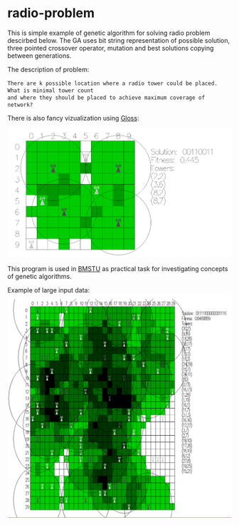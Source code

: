 radio-problem
=============

This is simple example of genetic algorithm for solving radio problem descirbed below. The GA uses
bit string representation of possible solution, three pointed crossover operator, mutation and
best solutions copying between generations.

The description of problem:
```
There are k possible location where a radio tower could be placed. What is minimal tower count
and where they should be placed to achieve maximum coverage of network?
```

There is also fancy vizualization using [Gloss](http://gloss.ouroborus.net/):

![Final solution](screenshot1.png)

This program is used in [BMSTU](http://www.bmstu.ru/en/) as practical task for investigating concepts
of genetic algorithms.

Example of large input data:
![Complex solution](screenshot2.png)